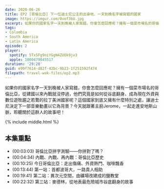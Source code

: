 ```yaml
---
date: 2020-06-26
title: EP2 [哥倫比亞] 下一位迪士尼公主的出身地、一天到晚名字被寫錯的國家
image: https://imgur.com/0vof3bU.jpg
excerpt: 如果你的國家名字一天到晚被人家寫錯，你會怎麼回應呢？擁有一個菜市場名的哥倫比亞，從建國以來內戰就沒停過，他們究竟是如何從谷底翻身、成為現在外資與數位遊牧趨之若鶩的拉丁美洲國家呢？
tags:
- Colombia
- South America
- Latin America
episode: 2
player:
  spotify: 5Tx5Fg9niYGgN4ZUOk9jv3
  apple: 1000479845517
duration: '29:28'
guid: e99f7614-d82f-42bc-9b23-1f251592f474
filepath: travel-wok-files/ep2.mp3
---
```


如果你的國家名字一天到晚被人家寫錯，你會怎麼回應呢？擁有一個菜市場名的哥倫比亞，從建國以來內戰就沒停過，他們究竟是如何從谷底翻身、成為現在外資與數位遊牧趨之若鶩的拉丁美洲國家呢？這個國家到底又擁有什麼特別之處，讓迪士尼決定下一部音樂動畫以它為背景？今天就跟著主廚Jerome，一起走進安地斯山脈，聆聽關於這群人的故事吧！

{% include middle.html %}

## 本集重點
* (00:03:03) 哥倫比亞拼字測驗——你拼對了嗎？
* (00:04:34) 內戰、內戰、再內戰：哥倫比亞歷史
* (00:10:25) 今日哥倫比亞：走出傷痛、外資熱門、咖啡飄香
* (00:13:44) 第一站：首都波哥大，一路貴人相助
* (00:19:41) 第二站：異次元空間，由礦場改建成的鹽教堂
* (00:22:32) 第三站：麥德林，從地表最危險城市谷底翻身的故事
